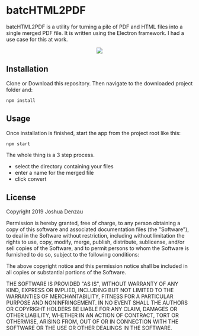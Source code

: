 # batcHTML2PDF

batcHTML2PDF is a utility for turning a pile of PDF and HTML files into a single merged PDF file. It is written using the Electron framework. I had a use case for this at work.

<p align="center">
<img src="https://user-images.githubusercontent.com/5851874/54564502-54ef2880-49a2-11e9-9661-61e4d681b2eb.png"/>
</p>

## Installation

Clone or Download this repository.
Then navigate to the downloaded project folder and:

```
npm install
```

## Usage

Once installation is finished, start the app from the project root like this:

```
npm start
```

The whole thing is a 3 step process.

- select the directory containing your files
- enter a name for the merged file
- click convert

## License

Copyright 2019 Joshua Denzau

Permission is hereby granted, free of charge, to any person obtaining a copy of this software and associated documentation files (the "Software"), to deal in the Software without restriction, including without limitation the rights to use, copy, modify, merge, publish, distribute, sublicense, and/or sell copies of the Software, and to permit persons to whom the Software is furnished to do so, subject to the following conditions:

The above copyright notice and this permission notice shall be included in all copies or substantial portions of the Software.

THE SOFTWARE IS PROVIDED "AS IS", WITHOUT WARRANTY OF ANY KIND, EXPRESS OR IMPLIED, INCLUDING BUT NOT LIMITED TO THE WARRANTIES OF MERCHANTABILITY, FITNESS FOR A PARTICULAR PURPOSE AND NONINFRINGEMENT. IN NO EVENT SHALL THE AUTHORS OR COPYRIGHT HOLDERS BE LIABLE FOR ANY CLAIM, DAMAGES OR OTHER LIABILITY, WHETHER IN AN ACTION OF CONTRACT, TORT OR OTHERWISE, ARISING FROM, OUT OF OR IN CONNECTION WITH THE SOFTWARE OR THE USE OR OTHER DEALINGS IN THE SOFTWARE.
